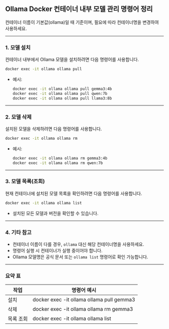 ## Ollama Docker 컨테이너 내부 모델 관리 명령어 정리

컨테이너 이름이 기본값(ollama)일 때 기준이며, 필요에 따라 컨테이너명을 변경하여 사용하세요.

---

### **1. 모델 설치**

컨테이너 내부에서 Ollama 모델을 설치하려면 다음 명령어를 사용합니다.

```bash
docker exec -it ollama ollama pull 
```

- 예시:

  ```bash
  docker exec -it ollama ollama pull gemma3:4b
  docker exec -it ollama ollama pull qwen:7b
  docker exec -it ollama ollama pull llama3:8b
  ```

---

### **2. 모델 삭제**

설치된 모델을 삭제하려면 다음 명령어를 사용합니다.

```bash
docker exec -it ollama ollama rm 
```

- 예시:

  ```bash
  docker exec -it ollama ollama rm gemma3:4b
  docker exec -it ollama ollama rm qwen:7b
  ```

---

### **3. 모델 목록(조회)**

현재 컨테이너에 설치된 모델 목록을 확인하려면 다음 명령어를 사용합니다.

```bash
docker exec -it ollama ollama list
```

- 설치된 모든 모델과 버전을 확인할 수 있습니다.

---

### **4. 기타 참고**

- 컨테이너 이름이 다를 경우, `ollama` 대신 해당 컨테이너명을 사용하세요.
- 명령어 실행 시 컨테이너가 실행 중이어야 합니다.
- Ollama 모델명은 공식 문서 또는 `ollama list` 명령어로 확인 가능합니다.

---

### **요약 표**

| 작업      | 명령어 예시                                            |
|-----------|-------------------------------------------------------|
| 설치      | docker exec -it ollama ollama pull gemma3             |
| 삭제      | docker exec -it ollama ollama rm gemma3               |
| 목록 조회 | docker exec -it ollama ollama list                    |

